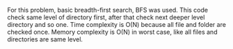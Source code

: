 For this problem, basic breadth-first search, BFS was used. This code check same level of directory first, after that check next deeper level directory and so one.
Time complexity is O(N) because all file and folder are checked once.
Memory complexity is O(N) in worst case, like all files and directories are same level.